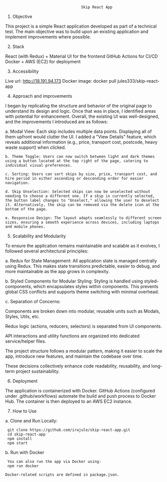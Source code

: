                                       Skip React App

1. Objective
   
This project is a simple React application developed as part of a technical test. The main objective was to build upon an existing application and implement improvements where possible.

2. Stack
   
React (with Redux) + Material UI for the frontend
GitHub Actions for CI/CD
Docker + AWS (EC2) for deployment

3. Accessibility
   
  Live url: http://18.191.94.173
  Docker image: docker pull jules333/skip-react-app

4. Approach and improvements
   
I began by replicating the structure and behavior of the original page to understand its design and logic. Once that was in place, I identified areas with potential for enhancement. Overall, the existing UI was well-designed, and the improvements I introduced are as follows:

   a. Modal View: Each skip includes multiple data points. Displaying all of them upfront would clutter the UI. I added a "View Details" feature, which reveals additional information (e.g., price, transport cost, postcode, heavy waste support) when clicked.

    b. Theme Toggle: Users can now switch between light and dark themes using a button located at the top right of the page, catering to individual visual preferences.

    c. Sorting: Users can sort skips by size, price, transport cost, and hire period in either ascending or descending order for easier navigation.

    d. Skip Unselection: Selected skips can now be unselected without needing to choose a different one. If a skip is currently selected, the button label changes to "Unselect," allowing the user to deselect it. Alternatively, the skip can be removed via the delete icon at the bottom of the page.

    e. Responsive Design: The layout adapts seamlessly to different screen sizes, ensuring a smooth experience across devices, including laptops and mobile phones.

5. Scalability and Modularity
   
To ensure the application remains maintainable and scalable as it evolves, I followed several architectural principles:

  a. Redux for State Management: All application state is managed centrally using Redux. This makes state transitions predictable, easier to debug, and more maintainable as the app grows in complexity.

  b. Styled Components for Modular Styling: Styling is handled using styled-components, which encapsulates styles within components. This prevents global CSS conflicts and supports theme switching with minimal overhead.

  c. Separation of Concerns:

Components are broken down into modular, reusable units such as Modals, Styles, Utils, etc.

Redux logic (actions, reducers, selectors) is separated from UI components.

API interactions and utility functions are organized into dedicated service/helper files.

The project structure follows a modular pattern, making it easier to scale the app, introduce new features, and maintain the codebase over time.

These decisions collectively enhance code readability, reusability, and long-term project sustainability.

6. Deployment
   
The application is containerized with Docker. GitHub Actions (configured under .github/workflows) automate the build and push process to Docker Hub. The container is then deployed to an AWS EC2 instance.

7. How to Use
   
  a. Clone and Run Locally:
  
     git clone https://github.com/irajule/skip-react-app.git
     cd skip-react-app
     npm install
     npm start

  b. Run with Docker
  
     You can also run the app via Docker using:
     npm run docker
     
    Docker-related scripts are defined in package.json.

